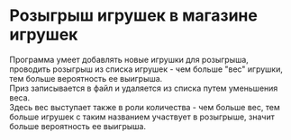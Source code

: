 # Розыгрыш игрушек в магазине игрушек
Программа умеет добавлять новые игрушки для розыгрыша,  
проводить розыгрыш из списка игрушек - чем больше "вес" игрушки, тем больше вероятность ее выигрыша.  
Приз записывается в файл и удаляется из списка путем уменьшения веса.  
Здесь вес выступает также в роли количества - чем больше вес, тем больше игрушек с таким названием участвует в розыгрыше, значит больше вероятность ее выигрыша.
